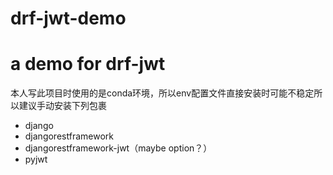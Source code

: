 # drf-jwt-demo

# a demo for drf-jwt
本人写此项目时使用的是conda环境，所以env配置文件直接安装时可能不稳定所以建议手动安装下列包裹
- django
- djangorestframework
- djangorestframework-jwt（maybe option？）
- pyjwt

